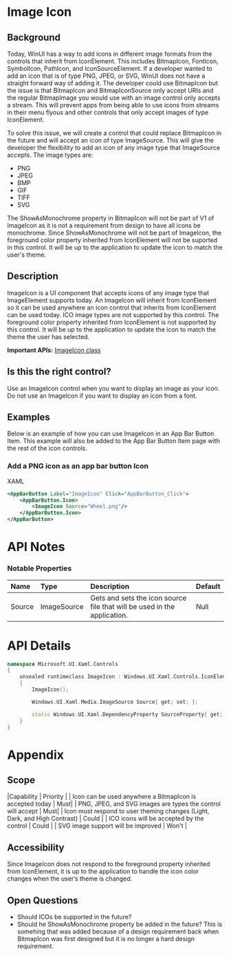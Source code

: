 # Image Icon

## Background
Today, WinUI has a way to add icons in different image formats from the controls that inherit from IconElement. This includes BitmapIcon, FontIcon, SymbolIcon, PathIcon, and IconSourceElement. If a developer wanted to add an icon that is of type PNG, JPEG, or SVG, WinUI does not have a straight forward way of adding it. The developer could use BitmapIcon but the issue is that BitmapIcon and BitmapIconSource only accept URIs and the regular BitmapImage you would use with an image control only accepts a stream. This will prevent apps from being able to use icons from streams in their menu flyous and other controls that only accept images of type IconElement.

To solve this issue, we will create a control that could replace BitmapIcon in the future and will accept an icon of type ImageSource. This will give the developer the flexibility to add an icon of any image type that ImageSource accepts.  The image types are: 
- PNG
- JPEG
- BMP
- GIF
- TIFF
- SVG

The ShowAsMonochrome property in BitmapIcon will not be part of V1 of ImageIcon as it is not a requirement from design to have all icons be monochrome. Since ShowAsMonochrome will not be part of ImageIcon, the foreground color property inherited from IconElement will not be suported in this control. It will be up to the application to update the icon to match the user's theme. 


## Description
ImageIcon is a UI component that accepts icons of any image type that ImageElement supports today. An ImageIcon will inherit from IconElement so it can be used anywhere an icon control that inherits from IconElement can be used today. ICO image types are not supported by this control. The foreground color property inherited from IconElement is not supported by this control. It will be up to the application to update the icon to match the theme the user has selected. 

**Important APIs:** [ImageIcon class](https://docs.microsoft.com/uwp/api/microsoft.ui.xaml.controls.ImageIcon)

## Is this the right control? 
Use an ImageIcon control when you want to display an image as your icon. Do not use an ImageIcon if you want to display an icon from a font. 

## Examples
Below is an example of how you can use ImageIcon in an App Bar Button Item. This example will also be added to the App Bar Button Item page with the rest of the icon controls. 

### Add a PNG icon as an app bar button Icon
XAML
```xml
<AppBarButton Label="ImageIcon" Click="AppBarButton_Click">
    <AppBarButton.Icon>
        <ImageIcon Source="Wheel.png"/>
    </AppBarButton.Icon>
</AppBarButton>
```

# API Notes
### Notable Properties  
| Name	| Type | Description | Default |
|:--- | :--- | :--- | :--- |
|Source | ImageSource | Gets and sets the icon source file that will be used in the application. | Null |


# API Details
```c++
namespace Microsoft.UI.Xaml.Controls
{
    unsealed runtimeclass ImageIcon : Windows.UI.Xaml.Controls.IconElement
    {
        ImageIcon();

        Windows.UI.Xaml.Media.ImageSource Source{ get; set; };

        static Windows.UI.Xaml.DependencyProperty SourceProperty{ get; };
    }
}
```

# Appendix
## Scope
|Capability	| Priority |
| Icon can be used anywhere a BitmapIcon is accepted today | Must|
| PNG, JPEG, and SVG images are types the control will accept | Must|
| Icon must respond to user theming changes (Light, Dark, and High Contrast) | Could |
| ICO icons will be accepted by the control | Could |
| SVG image support will be improved | Won't |


## Accessibility
Since ImageIcon does not respond to the foreground property inherited from IconElement, it is up to the application to handle the icon color changes when the user’s theme is changed.  

## Open Questions
- Should ICOs be supported in the future? 
- Should he ShowAsMonochrome property be added in the future? This is somehing that was added because of a design requirement back when BitmapIcon was first designed but it is no longer a hard design requirement. 


